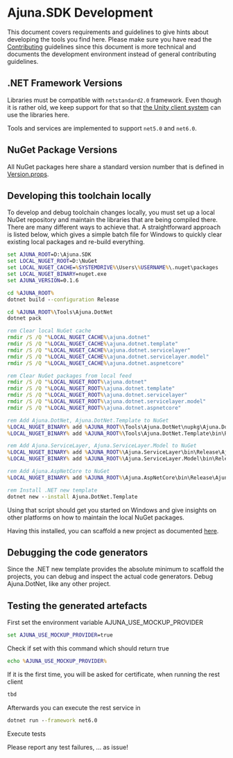 # Ajuna.SDK Development
This document covers requirements and guidelines to give hints about developing the tools you find here. Please make sure you have read the [Contributing](./CONTRIBUTING.md) guidelines since this document is more technical and documents the development environment instead of general contributing guidelines.

## .NET Framework Versions
Libraries must be compatible with `netstandard2.0` framework. Even though it is rather old, we keep support for that so that [the Unity client system](https://docs.unity3d.com/2019.1/Documentation/Manual/dotnetProfileSupport.html) can use the libraries here.

Tools and services are implemented to support `net5.0` and `net6.0`.

## NuGet Package Versions
All NuGet packages here share a standard version number that is defined in [Version.props](./Version.props).

## Developing this toolchain locally
To develop and debug toolchain changes locally, you must set up a local NuGet repository and maintain the libraries that are being compiled there. There are many different ways to achieve that. A straightforward approach is listed below, which gives a simple batch file for Windows to quickly clear existing local packages and re-build everything.

```bat
set AJUNA_ROOT=D:\Ajuna.SDK
set LOCAL_NUGET_ROOT=D:\NuGet
set LOCAL_NUGET_CACHE=%SYSTEMDRIVE%\Users\%USERNAME%\.nuget\packages
set LOCAL_NUGET_BINARY=nuget.exe
set AJUNA_VERSION=0.1.6

cd %AJUNA_ROOT%
dotnet build --configuration Release

cd %AJUNA_ROOT%\Tools\Ajuna.DotNet
dotnet pack

rem Clear local NuGet cache
rmdir /S /Q "%LOCAL_NUGET_CACHE%\ajuna.dotnet"
rmdir /S /Q "%LOCAL_NUGET_CACHE%\ajuna.dotnet.template"
rmdir /S /Q "%LOCAL_NUGET_CACHE%\ajuna.dotnet.servicelayer"
rmdir /S /Q "%LOCAL_NUGET_CACHE%\ajuna.dotnet.servicelayer.model"
rmdir /S /Q "%LOCAL_NUGET_CACHE%\ajuna.dotnet.aspnetcore"

rem Clear NuGet packages from local feed
rmdir /S /Q "%LOCAL_NUGET_ROOT%\ajuna.dotnet"
rmdir /S /Q "%LOCAL_NUGET_ROOT%\ajuna.dotnet.template"
rmdir /S /Q "%LOCAL_NUGET_ROOT%\ajuna.dotnet.servicelayer"
rmdir /S /Q "%LOCAL_NUGET_ROOT%\ajuna.dotnet.servicelayer.model"
rmdir /S /Q "%LOCAL_NUGET_ROOT%\ajuna.dotnet.aspnetcore"

rem Add Ajuna.DotNet, Ajuna.DotNet.Template to NuGet
%LOCAL_NUGET_BINARY% add %AJUNA_ROOT%\Tools\Ajuna.DotNet\nupkg\Ajuna.DotNet.%AJUNA_VERSION%.nupkg -Source %LOCAL_NUGET_ROOT%
%LOCAL_NUGET_BINARY% add %AJUNA_ROOT%\Tools\Ajuna.DotNet.Template\bin\Release\Ajuna.DotNet.Template.%AJUNA_VERSION%.nupkg -Source %LOCAL_NUGET_ROOT%

rem Add Ajuna.ServiceLayer, Ajuna.ServiceLayer.Model to NuGet
%LOCAL_NUGET_BINARY% add %AJUNA_ROOT%\Ajuna.ServiceLayer\bin\Release\Ajuna.ServiceLayer.%AJUNA_VERSION%.nupkg -Source %LOCAL_NUGET_ROOT%
%LOCAL_NUGET_BINARY% add %AJUNA_ROOT%\Ajuna.ServiceLayer.Model\bin\Release\Ajuna.ServiceLayer.Model.%AJUNA_VERSION%.nupkg -Source %LOCAL_NUGET_ROOT%

rem Add Ajuna.AspNetCore to NuGet
%LOCAL_NUGET_BINARY% add %AJUNA_ROOT%\Ajuna.AspNetCore\bin\Release\Ajuna.AspNetCore.%AJUNA_VERSION%.nupkg -Source %LOCAL_NUGET_ROOT%

rem Install .NET new template
dotnet new --install Ajuna.DotNet.Template
```

Using that script should get you started on Windows and give insights on other platforms on how to maintain the local NuGet packages.

Having this installed, you can scaffold a new project as documented [here](./README.md).

## Debugging the code generators
Since the .NET new template provides the absolute minimum to scaffold the projects, you can debug and inspect the actual code generators. Debug Ajuna.DotNet, like any other project.

## Testing the generated artefacts

First set the environment variable AJUNA_USE_MOCKUP_PROVIDER
```bat
set AJUNA_USE_MOCKUP_PROVIDER=true
```
Check if set with this command which should return true
```bat
echo %AJUNA_USE_MOCKUP_PROVIDER%
```
If it is the first time, you will be asked for certificate, when running the rest client
```bat
tbd
```
Afterwards you can execute the rest service in 
```bat
dotnet run --framework net6.0
```
Execute tests

Please report any test failures, ... as issue!
